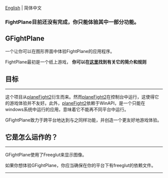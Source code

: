 [English](https://github.com/zhr1502/GPlanewithGUI/blob/main/README.md) | 简体中文 

### FightPlane目前还没有完成，你只能体验其中一部分功能。

## GFightPlane
一个让你可以在图形界面中体验FightPlane的应用程序。

FightPlane最初是一个纸上游戏， **你可以在[这里](https://github.com/Zjl37/planeFight2/wiki/Game-Introduction)找到有关它的简介和规则**
## 目标
---
这个项目从[planeFight2](https://github.com/Zjl37/planeFight2)衍生而来。然而[planeFight2](https://github.com/Zjl37/planeFight2)在控制台中运行，这使得它的游戏体验并不友好。此外，[planeFight2](https://github.com/Zjl37/planeFight2)依赖于WinAPI，是一个只能在windows系统中运行的应用，意味着它不能再不同平台中运行。

GFightPlane致力于跨平台地达到与之同样功能，并创造一个更友好地游戏体验。
## 它是怎么运作的？
---

GFightPlane使用了Freeglut来显示图像。

如果你想体验GFightPlane，你应当确保在你的平台下有freeglut的依赖文件。

---